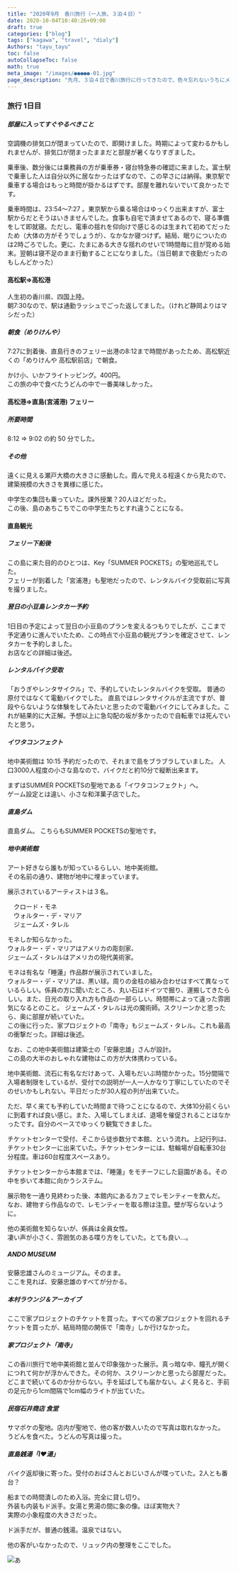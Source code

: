 ```yaml
---
title: "2020年9月　香川旅行（一人旅、３泊４日）"
date: 2020-10-04T10:40:26+09:00
draft: true
categories: ["blog"]
tags: ["kagawa", "travel", "dialy"]
Authors: "tayu_tayu"
toc: false
autoCollapseToc: false
math: true
meta_image: "/images/●●●●●-01.jpg"
page_description: "先月、３泊４日で香川旅行に行ってきたので、色々忘れないうちにメモに残す。"
---
```




### 旅行 1日目


##### 部屋に入ってすぐやるべきこと
空調機の排気口が閉まっていたので、即開けました。時期によって変わるかもしれませんが、排気口が閉まったままだと部屋が暑くなりすぎました。

乗車後、数分後には乗務員の方が乗車券・寝台特急券の確認に来ました。富士駅で乗車した人は自分以外に居なかったはずなので、この早さには納得。東京駅で乗車する場合はもっと時間が掛かるはずです。部屋を離れないでいて良かったです。


乗車時間は、23:54～7:27 。東京駅から乗る場合はゆっくり出来ますが、富士駅からだとそうはいきませんでした。食事も自宅で済ませてあるので、寝る準備をして即就寝。ただし、電車の揺れを仰向けで感じるのは生まれて初めてだったため（大体の方がそうでしょうが）、なかなか寝つけず。結局、眠りについたのは2時ごろでした。更に、たまにある大きな揺れのせいで1時間毎に目が覚める始末。翌朝は寝不足のまま行動することになりました。（当日朝まで夜勤だったのもしんどかった）

#### 高松駅⇒高松港

人生初の香川県、四国上陸。  
朝7:30なので、駅は通勤ラッシュでごった返してました。（けれど静岡よりはマシだった）

##### 朝食（めりけんや）

7:27に到着後、直島行きのフェリー出港の8:12まで時間があったため、高松駅近くの「めりけんや 高松駅前店」で朝食。

かけ小、いかフライトッピング。400円。  
この旅の中で食べたうどんの中で一番美味しかった。

#### 高松港⇒直島(宮浦港) フェリー

##### 所要時間
8:12 ⇒ 9:02 の約 50 分でした。  

##### その他
遠くに見える瀬戸大橋の大きさに感動した。霞んで見える程遠くから見たので、建築規模の大きさを異様に感じた。

中学生の集団も乗っていた。課外授業？20人ほどだった。  
この後、島のあちこちでこの中学生たちとすれ違うことになる。

#### 直島観光

##### フェリー下船後

この島に来た目的のひとつは、Key「SUMMER POCKETS」の聖地巡礼でした。  
フェリーが到着した「宮浦港」も聖地だったので、レンタルバイク受取前に写真を撮りました。

##### 翌日の小豆島レンタカー予約

1日目の予定によって翌日の小豆島のプランを変えるつもりでしたが、ここまで予定通りに進んでいたため、この時点で小豆島の観光プランを確定させて、レンタカーを予約しました。  
お店などの詳細は後述。

##### レンタルバイク受取

「おうぎやレンタサイクル」で、予約していたレンタルバイクを受取。
普通の原付ではなくて電動バイクでした。
直島ではレンタサイクルが主流ですが、普段やらないような体験をしてみたいと思ったので電動バイクにしてみました。これが結果的に大正解。予想以上に急勾配の坂が多かったので自転車では死んでいたと思う。

##### イワタコンフェクト

地中美術館は 10:15 予約だったので、それまで島をブラブラしていました。
人口3000人程度の小さな島なので、バイクだと約10分で縦断出来ます。

まずはSUMMER POCKETSの聖地である「イワタコンフェクト」へ。  
ゲーム設定とは違い、小さな和洋菓子店でした。

##### 直島ダム

直島ダム。
こちらもSUMMER POCKETSの聖地です。

##### 地中美術館

アート好きなら誰もが知っているらしい、地中美術館。  
その名前の通り、建物が地中に埋まっています。  

展示されているアーティストは３名。

　クロード・モネ  
　ウォルター・デ・マリア  
　ジェームズ・タレル  

モネしか知らなかった。  
ウォルター・デ・マリアはアメリカの彫刻家、  
ジェームズ・タレルはアメリカの現代美術家。

モネは有名な「睡蓮」作品群が展示されていました。  
ウォルター・デ・マリアは、黒い球。周りの金柱の組み合わせはすべて異なっているらしい。係員の方に聞いたところ、丸い石はドイツで掘り、運搬してきたらしい。また、日光の取り入れ方も作品の一部らしい。時間帯によって違った雰囲気になるとのこと。
ジェームズ・タレルは光の魔術師。スクリーンかと思ったら、奥に部屋が続いていた。  
この後に行った、家プロジェクトの「南寺」もジェームズ・タレル。これも最高の衝撃だった。詳細は後述。

なお、この地中美術館は建築士の「安藤忠雄」さんが設計。  
この島の大半のおしゃれな建物はこの方が大体携わっている。

地中美術館、流石に有名なだけあって、入場もだいぶ時間かかった。15分間隔で入場者制限をしているが、受付での説明が一人一人かなり丁寧にしていたのでそのせいかもしれない。平日だったが30人程の列が出来ていた。

ただ、早く来ても予約していた時間まで待つことになるので、大体10分前くらいに到着すれば良い感じ。また、入場してしまえば、退場を催促されることはなかったです。自分のペースでゆっくり観覧できました。

チケットセンターで受付、そこから徒歩数分で本館、という流れ。上記行列は、チケットセンターに出来ていた。チケットセンターには、駐輪場が自転車30台分程度。車は60台程度スペースあり。

チケットセンターから本館までは、「睡蓮」をモチーフにした庭園がある。その中を歩いて本館に向かうシステム。

展示物を一通り見終わった後、本館内にあるカフェでレモンティーを飲んだ。  なお、建物すら作品なので、レモンティーを取る際は注意。壁が写らないように。

他の美術館を知らないが、係員は全員女性。  
凄い声が小さく、雰囲気のある喋り方をしていた。とても良い…。

##### ANDO MUSEUM

安藤忠雄さんのミュージアム。そのまま。  
ここを見れば、安藤忠雄のすべてが分かる。  

##### 本村ラウンジ＆アーカイブ

ここで家プロジェクトのチケットを買った。すべての家プロジェクトを回れるチケットを買ったが、結局時間の関係で「南寺」しか行けなかった。

##### 家プロジェクト「南寺」

この香川旅行で地中美術館と並んで印象強かった展示。真っ暗な中、瞳孔が開くにつれて何かが浮かんできた。その何か、スクリーンかと思ったら部屋だった。どこまで続いてるのか分からない。手を延ばしても届かない。よく見ると、手前の足元から1cm間隔で1cm幅のライトが出ていた。

##### 民宿石井商店 食堂

サマポケの聖地。店内が聖地で、他の客が数人いたので写真は取れなかった。  
うどんを食べた。うどんの写真は撮った。

##### 直島銭湯「I♥︎湯」

バイク返却後に寄った。受付のおばさんとおじいさんが喋っていた。2人とも番台？

船までの時間潰しのため入浴。完全に貸し切り。  
外装も内装もド派手。女湯と男湯の間に象の像。ほぼ実物大？  
実際の小象程度の大きさだった。

ド派手だが、普通の銭湯。温泉ではない。

他の客がいなかったので、リュック内の整理をここでした。



![あ](/img/sample/sample.png)
